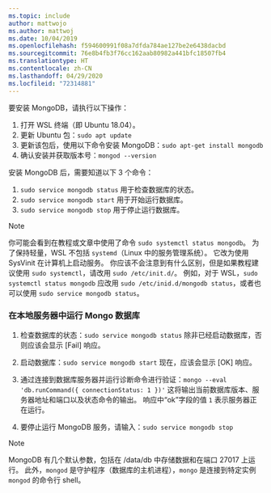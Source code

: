 ```yaml
---
ms.topic: include
author: mattwojo
ms.author: mattwoj
ms.date: 10/04/2019
ms.openlocfilehash: f594600991f08a7dfda784ae127be2e6438dacbd
ms.sourcegitcommit: 76e8b4fb3f76cc162aab80982a441bfc18507fb4
ms.translationtype: HT
ms.contentlocale: zh-CN
ms.lasthandoff: 04/29/2020
ms.locfileid: "72314881"
---
```

要安装 MongoDB，请执行以下操作：

1. 打开 WSL 终端（即 Ubuntu 18.04）。
2. 更新 Ubuntu 包：`sudo apt update`
3. 更新该包后，使用以下命令安装 MongoDB：`sudo apt-get install mongodb`
4. 确认安装并获取版本号：`mongod --version`

安装 MongoDB 后，需要知道以下 3 个命令：

1. `sudo service mongodb status` 用于检查数据库的状态。
2. `sudo service mongodb start` 用于开始运行数据库。
3. `sudo service mongodb stop` 用于停止运行数据库。

> [!NOTE]
> 你可能会看到在教程或文章中使用了命令 `sudo systemctl status mongodb`。 为了保持轻量，WSL 不包括 `systemd`（Linux 中的服务管理系统）。 它改为使用 SysVinit 在计算机上启动服务。 你应该不会注意到有什么区别，但是如果教程建议使用 `sudo systemctl`，请改用 `sudo /etc/init.d/`。 例如，对于 WSL，`sudo systemctl status mongodb` 应改用 `sudo /etc/inid.d/mongodb status`，或者也可以使用 `sudo service mongodb status`。

### <a name="run-your-mongo-database-in-a-local-server"></a>在本地服务器中运行 Mongo 数据库

1. 检查数据库的状态：`sudo service mongodb status` 除非已经启动数据库，否则应该会显示 [Fail] 响应。

2. 启动数据库：`sudo service mongodb start` 现在，应该会显示 [OK] 响应。

3. 通过连接到数据库服务器并运行诊断命令进行验证：`mongo --eval 'db.runCommand({ connectionStatus: 1 })'` 这将输出当前数据库版本、服务器地址和端口以及状态命令的输出。 响应中“ok”字段的值 `1` 表示服务器正在运行。

4. 要停止运行 MongoDB 服务，请输入：`sudo service mongodb stop`

> [!NOTE]
> MongoDB 有几个默认参数，包括在 /data/db 中存储数据和在端口 27017 上运行。 此外，`mongod` 是守护程序（数据库的主机进程），`mongo` 是连接到特定实例 `mongod` 的命令行 shell。
